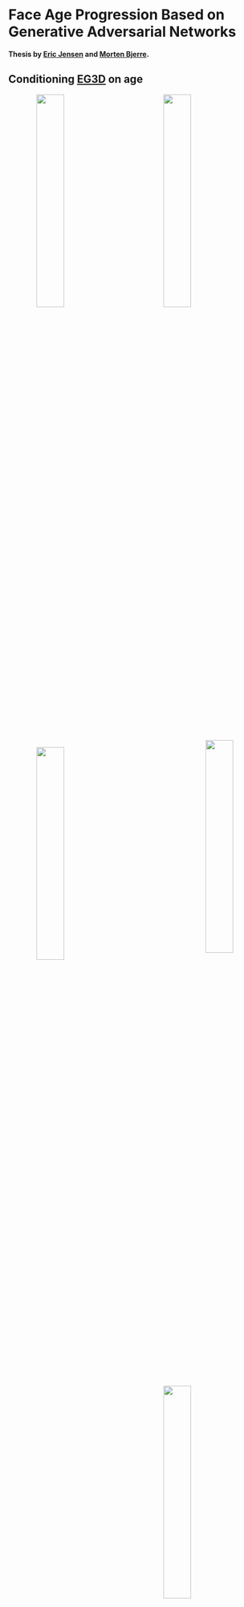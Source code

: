 # Face Age Progression Based on Generative Adversarial Networks

**Thesis by [Eric Jensen](https://www.linkedin.com/in/erickastljensen/) and [Morten Bjerre](https://www.linkedin.com/in/morten-bjerre/).**

## Conditioning [EG3D](https://github.com/NVlabs/eg3d) on age

<p align="center">
      <img src="./readme_files/42_l.gif" align="left" width="33%">
      <img src="./readme_files/42_m.gif" align="middle" width="33%">
      <img src="./readme_files/42_r.gif" align="right" width="33%">
</p>

<p align="center">
      <img src="./readme_files/7652_l.gif" align="left" width="33%">
      <img src="./readme_files/7652_m.gif" align="middle" width="33%">
      <img src="./readme_files/7652_r.gif" align="right" width="33%">
</p>



### Abstract

It is a complicated endeavor to change an individual's facial appearance such that their face image would be an accurate estimate of the individual's likeness up to decades in the future or past. To achieve that, one needs to create a realistic, high-quality face image of the correct age while also maintaining the person's identity, all from one image. Accomplishing this is made even more difficult by aging being a highly individual process, which varies greatly based on lifestyle and genetics. Current works are limited to creating face images from the original viewing angle, which is not ideal. This work aims to use the recent advances in generative adversarial networks (GANs) and their application both in face aging and generating 3D images from single 2D input images to address all these problems. This is accomplished by extending the existing EG3D network, one of the most advanced state-of-the-art works on 3D GANs, and appending the age condition to the input and augmenting the loss with identity preservation loss. The end product is **age-EG3D**, which can create wholly synthetic photorealistic face images with a custom _target age_ and _viewing angle_ while maintaining the identity of the subject. Age-EG3D achieves an impressive mean absolute error (MAE) of 4.1 years for synthetic images. It also enables age simulation on real face images with an MAE of 7.9.




## Installation
In order to replicated age-EG3D, first clone the repository and change the directory

```
git clone https://github.com/johndoe133/eg3d-age/
cd eg3d-age/eg3d
```

Then, use conda to create the environment and activate it

```
conda env create -f ./environments/eg3d.yml
conda activate eg3d
```

Then install the `environments/requirements.txt` file

```
pip install -r ./environments/requirements.txt 
```

Age-eg3d runs with a special version of pytorch and torchvision which (to our knowledge) cannot be installed with `conda`. It has to be installed with `pip`. Installing the environment will, however, automatically install pytorch and torchvision because of dependencies. Therefore, first make sure that pytorch and torchvision is uninstalled and not showing when running `conda list` and `pip list`. 

To install the correct version of pytorch and torchvision run
```
pip install torch==1.11.0+cu113 torchvision==0.12.0+cu113 --extra-index-url https://download.pytorch.org/whl/cu113
```

## Training
### Setup
To train age-EG3D, you need to download and pre-process the dataset as described [here](https://github.com/NVlabs/eg3d#preparing-datasets:~:text=complete%20code%20example.-,Preparing%20datasets,-Datasets%20are%20stored).

By default, training is done with a floating point age value, which also yields the best results. 
#### Floating point age value
 The `dataset.json` needs to be renamed `dataset_MSE.json`. Each conditioning vector in `dataset_MSE.json` needs to be appended with the estimated age normalized to between -1 and 1. Example of this given in [evaluate_ages_wild.py](./eg3d/evaluate_ages_wild.py). The json file should look similar to the following:

```
{"labels": [["00000/img00000000.png", [0.9422833919525146, 0.034289587289094925, 0.3330560326576233, -0.8367999667889383, 0.03984849900007248, -0.9991570711135864, -0.009871904738247395, 0.017018394869192363, 0.33243677020072937, 0.022573914378881454, -0.9428553581237793, 2.566997504832856, 0.0, 0.0, 0.0, 1.0, 4.2647, 0.0, 0.5, 0.0, 4.2647, 0.5, 0.0, 0.0, 1.0, -0.9545]], ...]}
```

#### Categorical age values
Age-EG3D currently only supports using a categorical condtioning vector of size 101. The `dataset.json` needs to be renamed `dataset_MSE.json`. The file then needs to be preprocessed like shown in [create_categories_json.py](./eg3d/create_categories_json.py).

### Train the model
The model can be trained by running [train.sh](./eg3d/Experiments/train.sh):
```
sh Experiments/train.sh
```
The meaning of the argmunts for training is described in [train.py](./eg3d/train.py).

### Pre-trained model
The optimal model of the age-EG3D thesis can be downloaded [here](https://drive.google.com/file/d/1sLwxKsOPUjtZkT66VoPc9kjt8VtbAj3q/view?usp=sharing). 

## Generate images
Use the shell script [generate_images.sh](./eg3d/Experiments/generate_images.sh) to generate an image and a gif file. This is easily done by adding `--network_folder=PATH TO TRAINING FOLDER` after having trained a model. An example could be  `--network_folder=./training-runs/00001/00000-ffhq-FFHQ-gpus2-batch8-gamma5`. Otherwise use the following snippet with `network_pkl='PATH TO TRAINED MODEL'`:
```
def normalize(x, rmin = 0, rmax = 75, tmin = -1, tmax = 1):
    # normalize age between -1 and 1
    z = ((x - rmin) / (rmax - rmin)) * (tmax - tmin) + tmin
    return z

device = torch.device('cuda')
with dnnlib.util.open_url(network_pkl) as f:
    G = legacy.load_network_pkl(f)['G_ema'].to(device)

z = torch.from_numpy(np.random.RandomState(seed).randn(1, G.z_dim)).to(device)

fov_deg = 18.837
intrinsics = FOV_to_intrinsics(fov_deg, device=device)
cam_pivot = torch.tensor(G.rendering_kwargs.get('avg_camera_pivot', [0,0,0]), device=device)
cam_radius = G.rendering_kwargs.get('avg_camera_radius', 2.7)
cam2world_pose = LookAtPoseSampler.sample(np.pi/2 + angle_y, np.pi/2 + angle_p, cam_pivot, radius=cam_radius, device=device)
conditioning_cam2world_pose = LookAtPoseSampler.sample(np.pi/2, np.pi/2, cam_pivot, radius=cam_radius, device=device)
camera_params = torch.cat([cam2world_pose.reshape(-1, 16), intrinsics.reshape(-1, 9)], 1)
conditioning_params = torch.cat([conditioning_cam2world_pose.reshape(-1, 16), intrinsics.reshape(-1, 9)], 1)    

age = TARGET AGE
age = [normalize(age, rmin=age_min, rmax=age_max)]
c = torch.cat((conditioning_params, torch.tensor([age], device=device)), 1)
c_params = torch.cat((camera_params, torch.tensor([age], device=device)), 1)
ws = G.mapping(z, c.float(), truncation_psi=truncation_psi, truncation_cutoff=truncation_cutoff)
img = G.synthesis(ws, c_params.float())['image']
img.permute(0, 2, 3, 1) * 127.5 + 128).clamp(0, 255).to(torch.uint8)
pil_img = Image.fromarray(img[0].cpu().numpy(), 'RGB')
```


## Inversions

[PTI](https://github.com/danielroich/PTI) is used for inversions but in a slightly modified way. The code is found in ``./eg3d/PTI``.

Preparing the datasets should mean that the following folder exist `dataset_preprocessing/ffhq/Deep3DFaceRecon_pytorch`. Use conda to install the `deep3d` environment in the `environments` folder. Place the images you want to crop in `dataset_preprocessing/ffhq/Deep3DFaceRecon_pytorch/test` and run [find_poses.sh](./eg3d/Experiments/find_poses.sh)
```
conda activate deep3d
sh Experiments/find_poses.sh
```
This should create the folder `dataset_preprocessing/ffhq/Deep3DFaceRecon_pytorch/test/crop` with the cropped images. 

Use conda to install the `pti` enviroment from the `environments` folder. In [pti.sh](./eg3d/Experiments/pti.sh) specify the name of one of the cropped images as `--image_name`. Run the inversion with
```
conda activate pti
sh Experiments/pti.sh
```
The output is found in `eg3d/PTI/output`. 

Note that paths and such might need to be updated in order to run the above inversion scripts. 